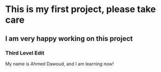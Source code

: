 # This is my first project, please take care

## I am very happy working on this project

### Third Level Edit

My name is Ahmed Dawoud, and I am learning now!
